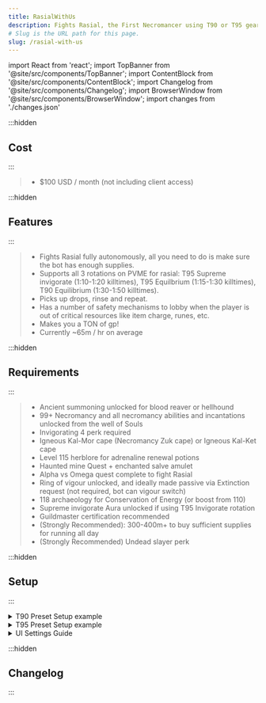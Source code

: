 ```yaml
---
title: RasialWithUs
description: Fights Rasial, the First Necromancer using T90 or T95 gear.
# Slug is the URL path for this page.
slug: /rasial-with-us
---
```


import React from 'react';
import TopBanner from '@site/src/components/TopBanner';
import ContentBlock from '@site/src/components/ContentBlock';
import Changelog from '@site/src/components/Changelog';
import BrowserWindow from '@site/src/components/BrowserWindow';
import changes from './changes.json'

<TopBanner title="RasialWithUs" version="v2.0.0" author="BotWithUs" offical="OFFICAL SCRIPT" skill="Necromancy" >
</TopBanner>

:::hidden

## Cost

:::

<ContentBlock title="Cost">

> - $100 USD / month (not including client access)

</ContentBlock>

:::hidden

## Features

:::

<ContentBlock title="Features">

> - Fights Rasial fully autonomously, all you need to do is make sure the bot has enough supplies.
> - Supports all 3 rotations on PVME for rasial: T95 Supreme invigorate (1:10-1:20 killtimes), T95 Equilbrium (1:15-1:30 killtimes), T90 Equilibrium (1:30-1:50 killtimes). 
> - Picks up drops, rinse and repeat.
> - Has a number of safety mechanisms to lobby when the player is out of critical resources like item charge, runes, etc.
> - Makes you a TON of gp!
> - Currently ~65m / hr on average

</ContentBlock>

:::hidden

## Requirements

:::
<ContentBlock title="Requirements">

> - Ancient summoning unlocked for blood reaver or hellhound
> - 99+ Necromancy and all necromancy abilities and incantations unlocked from the well of Souls
> - Invigorating 4 perk required
> - Igneous Kal-Mor cape (Necromancy Zuk cape) or Igneous Kal-Ket cape
> - Level 115 herblore for adrenaline renewal potions
> - Haunted mine Quest + enchanted salve amulet
> - Alpha vs Omega quest complete to fight Rasial
> - Ring of vigour unlocked, and ideally made passive via Extinction request (not required, bot can vigour switch)
> - 118 archaeology for Conservation of Energy (or boost from 110)
> - Supreme invigorate Aura unlocked if using T95 Invigorate rotation
> - Guildmaster certification recommended
> - (Strongly Recommended): 300-400m+ to buy sufficient supplies for running all day
> - (Strongly Recommended) Undead slayer perk


</ContentBlock>

:::hidden

## Setup

:::
<ContentBlock title="Setup">

<details>
<summary>T90 Preset Setup example</summary>

Brews flasks can be replaced with:

- Super Guthix Brew flasks (BIS - "Best in slot")
- Super Guthix rest flasks
- Super Saradomin Brew Flasks

![T90 Preset Example](t90preset.png)

</details>

<details>
<summary>T95 Preset Setup example</summary>

Brews flasks can be replaced with:

- Super Guthix Brew flasks (BIS - "Best in slot")
- Super Guthix rest flasks
- Super Saradomin Brew Flasks

![T95 Preset Example](t95preset.png)

</details>

<details>
<summary>UI Settings Guide</summary>

This is an example of a possible T90 UI setup.

All recommended settings are optional, but lead to dps increase or qol increase. Use them if you can.

1. The settings tab, where you control how the script behaves.
2. Instructions tab, make sure to read these before you claim the script isnt working.
3. Readiness check, here you can run a test to help you determine if you're setup properly for the rotation you've selected.
4. Bot state, mostly informational about what the bot is thinking.
5. Runtime, how long since the script was loaded.
6. Killcount for the session
7. Kills per hour of the session
8. This button will remember your current settings in the UI the next time you launch the script.
9. Reset script. You may need to do this is the bot is not behaving correctly. Resets state to: WARS
10. Reset ability cache - Makes the script redetect your abilities. Run this if you change your action bars after loading the script.
11. Enable if you want the script to put in your bank pin for you.
12. The pin to enter
13. The rotation style you'd like to fight rasial with.
14. The quick prayer preset that has your Necromancy dmg prayer and soulsplit configured. Make sure its also on your actionbar.
15. Whether you want to use smoke cloud on rasial. Recommended.
16. Whether you want to cast invoke death at the start of the fight. Enable it, unless you're wearing T90 deathdealer armor.
17. Whether you have undead slayer codex unlocked and want to use it in the fight. Recommended.
18. Cast prism of restoration to facilitate better reaver heals. Advised.
19. Use another vuln bomb after the first one expires after a minute.
20. Swap to ring of vigour in inventory when using ults. Required if no passive ring of vigour unlocked.

![UI Settings](uisettings.png)

</details>

</ContentBlock>

:::hidden

## Changelog

:::

<Changelog changes={changes}>

</Changelog>
